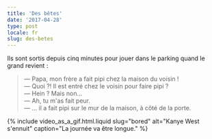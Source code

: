 ```yaml
---
title: 'Des bêtes'
date: '2017-04-28'
type: post
locale: fr
slug: des-betes
---
```


Ils sont sortis depuis cinq minutes pour jouer dans le parking quand le grand revient :

<!-- more -->

> — Papa, mon frère a fait pipi chez la maison du voisin !  
> — Quoi ?! Il est entré chez le voisin pour faire pipi ?  
> — Hein ? Mais non…  
> — Ah, tu m'as fait peur.  
> — … il a fait pipi sur le mur de la maison, à côté de la porte.

{% include video_as_a_gif.html.liquid
slug="bored"
alt="Kanye West s'ennuit"
caption="La journée va être longue."
%}
